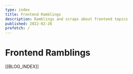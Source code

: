 ```yaml
---
type: index
title: Frontend Ramblings
description: Ramblings and scraps about frontend topics
published: 2022-02-26
prefetch: /
---
```


# Frontend Ramblings

[[BLOG_INDEX]]
